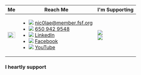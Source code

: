  Me                 | Reach Me      | I'm Supporting
------------------- | ------------- | -------------
 <img src="https://github.com/nic0lae/resume/releases/download/staticpics/profilepic.jpg" width="100%" /> | <ul><li>![](https://storage.googleapis.com/material-icons/external-assets/v4/icons/svg/ic_email_black_24px.svg) nic0lae@member.fsf.org</li><li>![](https://storage.googleapis.com/material-icons/external-assets/v4/icons/svg/ic_phone_black_24px.svg) <a href="tel:+16509429548">650 942 9548</a></li><li>![](https://storage.googleapis.com/material-icons/external-assets/v4/icons/svg/ic_people_black_24px.svg) [LinkedIn](https://www.linkedin.com/in/nic0lae "LinkedIn")</li><li>![](https://storage.googleapis.com/material-icons/external-assets/v4/icons/svg/ic_mood_black_24px.svg) [Facebook](https://facebook.com/nic0lae "Facebook")</li><li>![](https://storage.googleapis.com/material-icons/external-assets/v4/icons/svg/ic_videocam_black_24px.svg) [YouTube](https://www.youtube.com/channel/UCe-6hpCmxECeU3v80VHSwow "YouTube")</li></ul> | <div>![](https://static.fsf.org/nosvn/associate/crm/1080099.png)</div><div>![](https://github.com/nic0lae/resume/releases/download/staticpics/osimember.png)</div>



### I heartly support
